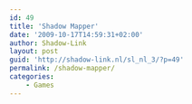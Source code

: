 ```yaml
---
id: 49
title: 'Shadow Mapper'
date: '2009-10-17T14:59:31+02:00'
author: Shadow-Link
layout: post
guid: 'http://shadow-link.nl/sl_nl_3/?p=49'
permalink: /shadow-mapper/
categories:
    - Games
---
```


